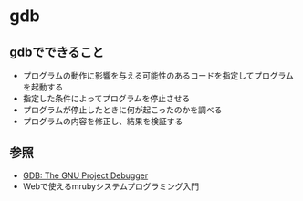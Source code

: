 # gdb
## gdbでできること
- プログラムの動作に影響を与える可能性のあるコードを指定してプログラムを起動する
- 指定した条件によってプログラムを停止させる
- プログラムが停止したときに何が起こったのかを調べる
- プログラムの内容を修正し、結果を検証する

## 参照
- [GDB: The GNU Project Debugger](https://www.gnu.org/software/gdb/)
- Webで使えるmrubyシステムプログラミング入門
